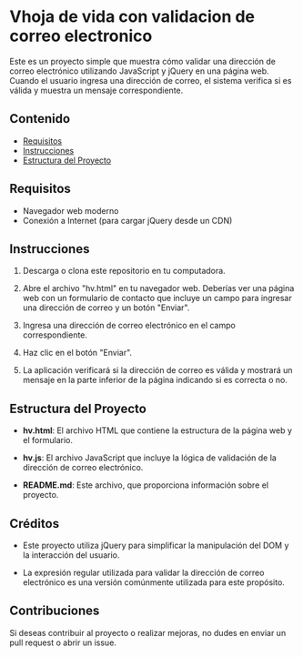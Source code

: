 # Vhoja de vida con validacion de correo electronico 

Este es un proyecto simple que muestra cómo validar una dirección de correo electrónico utilizando JavaScript y jQuery en una página web. Cuando el usuario ingresa una dirección de correo, el sistema verifica si es válida y muestra un mensaje correspondiente.

## Contenido

- [Requisitos](#requisitos)
- [Instrucciones](#instrucciones)
- [Estructura del Proyecto](#estructura-del-proyecto)

## Requisitos

- Navegador web moderno
- Conexión a Internet (para cargar jQuery desde un CDN)

## Instrucciones

1. Descarga o clona este repositorio en tu computadora.

2. Abre el archivo "hv.html" en tu navegador web. Deberías ver una página web con un formulario de contacto que incluye un campo para ingresar una dirección de correo y un botón "Enviar".

3. Ingresa una dirección de correo electrónico en el campo correspondiente.

4. Haz clic en el botón "Enviar".

5. La aplicación verificará si la dirección de correo es válida y mostrará un mensaje en la parte inferior de la página indicando si es correcta o no.

## Estructura del Proyecto

- **hv.html**: El archivo HTML que contiene la estructura de la página web y el formulario.

- **hv.js**: El archivo JavaScript que incluye la lógica de validación de la dirección de correo electrónico.

- **README.md**: Este archivo, que proporciona información sobre el proyecto.

## Créditos

- Este proyecto utiliza jQuery para simplificar la manipulación del DOM y la interacción del usuario.

- La expresión regular utilizada para validar la dirección de correo electrónico es una versión comúnmente utilizada para este propósito.

## Contribuciones

Si deseas contribuir al proyecto o realizar mejoras, no dudes en enviar un pull request o abrir un issue.


